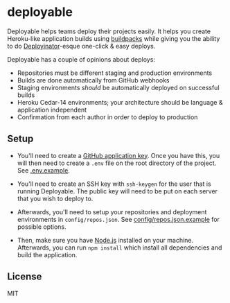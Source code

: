 # deployable

Deployable helps teams deploy their projects easily. It helps you create Heroku-like application
builds using [buildpacks](https://devcenter.heroku.com/articles/buildpacks) while giving you the
ability to do [Deployinator](https://github.com/etsy/deployinator)-esque one-click & easy deploys.

Deployable has a couple of opinions about deploys:
* Repositories must be different staging and production environments
* Builds are done automatically from GitHub webhooks
* Staging environments _should_ be automatically deployed on successful builds
* Heroku Cedar-14 environments; your architecture should be language & application independent
* Confirmation from each author in order to deploy to production

## Setup

* You'll need to create a [GitHub application key](https://github.com/settings/developers). Once you have this, you will then need to create a `.env` file on the root directory of the project.
See [.env.example](.env.example).

* You'll need to create an SSH key with `ssh-keygen` for the user that is running Deployable. The public key will need to be put on each server that you wish to deploy to.

* Afterwards, you'll need to setup your repositories and deployment environments in
`config/repos.json`. See [config/repos.json.example](config/repos.json.example) for possible options.

* Then, make sure you have [Node.js](https://nodejs.org/en/) installed on your machine. Afterwards,
you can run `npm install` which install all dependencies and build the application.

## License

MIT
